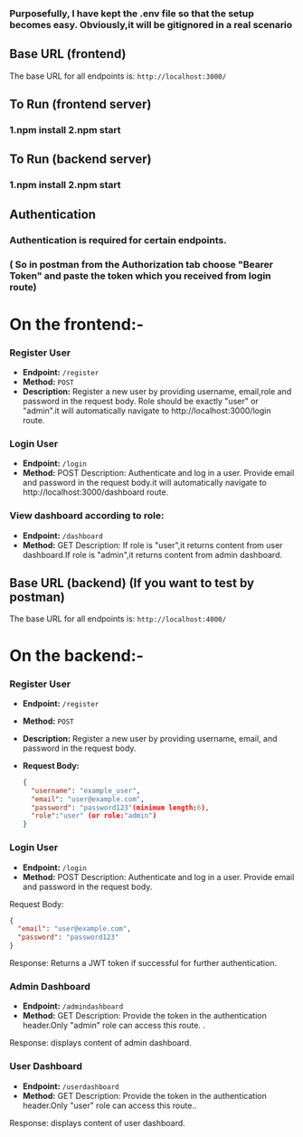 ### Purposefully, I have kept the .env file so that the setup becomes easy. Obviously,it will be gitignored in a real scenario

## Base URL (frontend)

The base URL for all endpoints is: `http://localhost:3000/`

## To Run (frontend server)

### 1.npm install 2.npm start

## To Run (backend server)

### 1.npm install 2.npm start

## Authentication

### Authentication is required for certain endpoints.

### ( So in postman from the Authorization tab choose "Bearer Token" and paste the token which you received from login route)

# On the frontend:-

### Register User

- **Endpoint:** `/register`
- **Method:** `POST`
- **Description:** Register a new user by providing username, email,role and password in the request body. Role should be exactly "user" or "admin".it will automatically navigate to http://localhost:3000/login route.

### Login User

- **Endpoint:** `/login`
- **Method:** POST
  Description: Authenticate and log in a user. Provide email and password in the request body.it will automatically navigate to http://localhost:3000/dashboard route.

### View dashboard according to role:

- **Endpoint:** `/dashboard`
- **Method:** GET
  Description: If role is "user",it returns content from user dashboard.If role is "admin",it returns content from admin dashboard.

## Base URL (backend) (If you want to test by postman)

The base URL for all endpoints is: `http://localhost:4000/`

# On the backend:-

### Register User

- **Endpoint:** `/register`
- **Method:** `POST`
- **Description:** Register a new user by providing username, email, and password in the request body.
- **Request Body:**

  ```json
  {
    "username": "example_user",
    "email": "user@example.com",
    "password": "password123"(minimum length:6),
    "role":"user" (or role:"admin")
  }
  ```

### Login User

- **Endpoint:** `/login`
- **Method:** POST
  Description: Authenticate and log in a user. Provide email and password in the request body.

Request Body:

```json
{
  "email": "user@example.com",
  "password": "password123"
}
```

Response: Returns a JWT token if successful for further authentication.

### Admin Dashboard

- **Endpoint:** `/admindashboard`
- **Method:** GET
  Description: Provide the token in the authentication header.Only "admin" role can access this route. .

Response: displays content of admin dashboard.

### User Dashboard

- **Endpoint:** `/userdashboard`
- **Method:** GET
  Description: Provide the token in the authentication header.Only "user" role can access this route..

Response: displays content of user dashboard.
